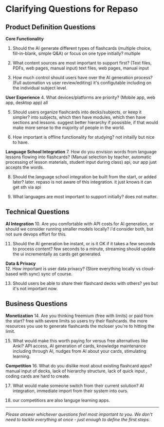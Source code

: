 # Clarifying Questions for Repaso

## Product Definition Questions

**Core Functionality**
1. Should the AI generate different types of flashcards (multiple choice, fill-in-blank, simple Q&A) or focus on one type initially? multiple

2. What content sources are most important to support first? (Text files, PDFs, web pages, manual input) text files, web pages, manual input

3. How much control should users have over the AI generation process? (Full automation vs user review/editing) it's configutable including on the individual subject level.

**User Experience**
4. What devices/platforms are priority? (Mobile app, web app, desktop app) all

5. Should users organize flashcards into decks/subjects, or keep it simpler? into subjects, which then have modules, which then have sections and lessons. suggest better hierarchy if possisble, if that would make more sense to the majority of people in the world. 

6. How important is offline functionality for studying? not initailly but nice to have. 

**Language School Integration**
7. How do you envision words from language lessons flowing into flashcards? (Manual selection by teacher, automatic processing of lesson materials, student input during class) api, our app just accepts the words.

8. Should the language school integration be built from the start, or added later? later. repaso is not aware of this integration. it just knows it can get sth via api

9. What languages are most important to support initially? does not matter.

## Technical Questions

**AI Integration**
10. Are you comfortable with API costs for AI generation, or should we consider running smaller models locally? i'd consider both, but not sure devops effort for this.

11. Should the AI generation be instant, or is it OK if it takes a few seconds to process content? few seconds to a minute, streaming should update the ui incrementally as cards get generated.

**Data & Privacy**  
12. How important is user data privacy? (Store everything locally vs cloud-based with sync) sync of course.

13. Should users be able to share their flashcard decks with others? yes but it's not important now. 

## Business Questions

**Monetization**
14. Are you thinking freemium (free with limits) or paid from the start? free with severe limits so users try their flashcards. the more resources you use to generate flashcards the mcloser you're to hitting the limit. 

15. What would make this worth paying for versus free alternatives like Anki? API access, AI generation of cards, knowledge maintenance including through AI, nudges from AI about your cards, stimulating learning.

**Competition**
16. What do you dislike most about existing flashcard apps? manual input of decks, lack of hierarchy structure, lack of quick input , coding cards are hard to create.

17. What would make someone switch from their current solution? AI integration, immediate import from their system into ours.

18. our competitiors are also languge learning apps.

---

*Please answer whichever questions feel most important to you. We don't need to tackle everything at once - just enough to define the first steps.*